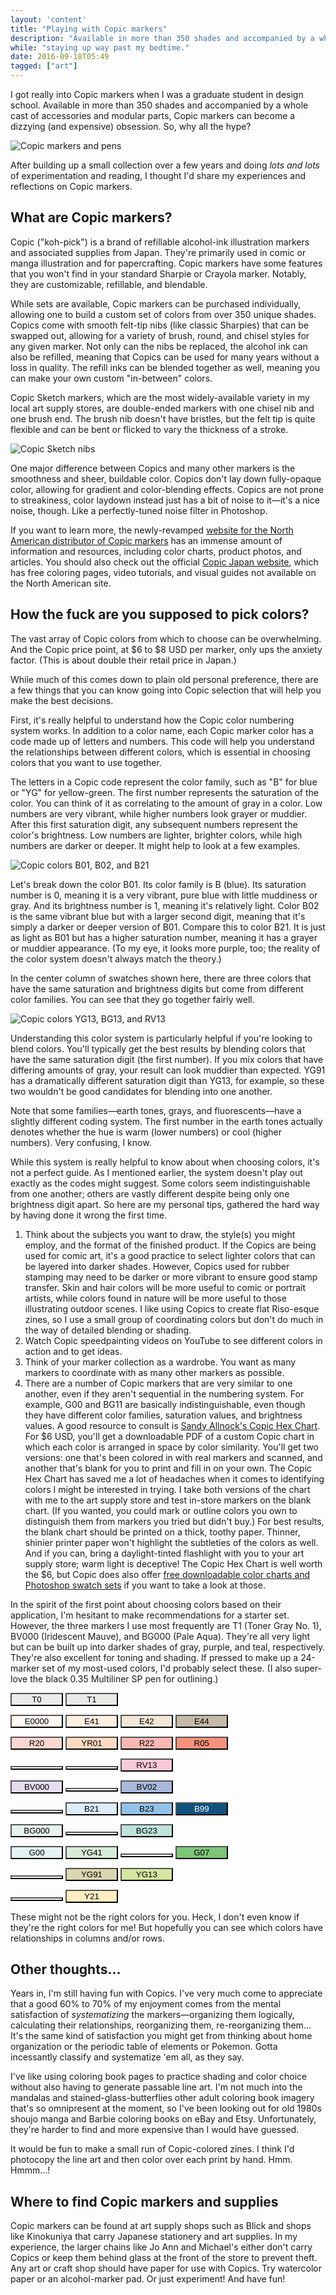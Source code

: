 ```yaml
---
layout: 'content'
title: "Playing with Copic markers"
description: "Available in more than 350 shades and accompanied by a whole cast of accessories and modular parts, Copic markers can become a dizzying (and expensive) obsession for artists. So, why all the hype? And how does one actually make sense of this Slightly Convoluted Marker System and get started?"
while: "staying up way past my bedtime."
date: 2016-09-18T05:49
tagged: ["art"]
---
```


I got really into Copic markers when I was a graduate student in design school. Available in more than 350 shades and accompanied by a whole cast of accessories and modular parts, Copic markers can become a dizzying (and expensive) obsession. So, why all the hype?

![Copic markers and pens](/img/copic1.JPG)

After building up a small collection over a few years and doing *lots and lots* of experimentation and reading, I thought I'd share my experiences and reflections on Copic markers.

## What are Copic markers?

Copic ("koh-pick") is a brand of refillable alcohol-ink illustration markers and associated supplies from Japan. They're primarily used in comic or manga illustration and for papercrafting. Copic markers have some features that you won't find in your standard Sharpie or Crayola marker. Notably, they are  customizable, refillable, and blendable.

While sets are available, Copic markers can be purchased individually, allowing one to build a custom set of colors from over 350 unique shades. Copics come with smooth felt-tip nibs (like classic Sharpies) that can be swapped out, allowing for a variety of brush, round, and chisel styles for any given marker. Not only can the nibs be replaced, the alcohol ink can also be refilled, meaning that Copics can be used for many years without a loss in  quality. The refill inks can be blended together as well, meaning you can make your own custom "in-between" colors.

Copic Sketch markers, which are the most widely-available variety in my local art supply stores, are double-ended markers with one chisel nib and one brush end. The brush nib doesn't have bristles, but the felt tip is quite flexible and can be bent or flicked to vary the thickness of a stroke.

![Copic Sketch nibs](/img/copic2.JPG)

One major difference between Copics and many other markers is the smoothness and sheer, buildable color. Copics don't lay down fully-opaque color, allowing for gradient and color-blending effects. Copics are not prone to streakiness, color laydown instead just has a bit of noise to it&mdash;it's a nice noise, though. Like a perfectly-tuned noise filter in Photoshop.

If you want to learn more, the newly-revamped [website for the North American distributor of Copic markers](https://imaginationinternationalinc.com/copic/) has an immense amount of information and resources, including color charts, product photos, and articles. You should also check out the official [Copic Japan website](http://copic.jp/), which has free coloring pages, video tutorials, and visual guides not available on the North American site.

## How the fuck are you supposed to pick colors?

The vast array of Copic colors from which to choose can be overwhelming. And the Copic price point, at $6 to $8 USD per marker, only ups the anxiety factor. (This is about double their retail price in Japan.)

While much of this comes down to plain old personal preference, there are a few things that you can know going into Copic selection that will help you make the best decisions.

First, it's really helpful to understand how the Copic color numbering system works. In addition to a color name, each Copic marker color has a code made up of letters and numbers. This code will help you understand the relationships between different colors, which is essential in choosing colors that you want to use together.

The letters in a Copic code represent the color family, such as "B" for blue or "YG" for yellow-green. The first number represents the saturation of the color. You can think of it as correlating to the amount of gray in a color. Low numbers are very vibrant, while higher numbers look grayer or muddier. After this first saturation digit, any subsequent numbers represent the color's brightness. Low numbers are lighter, brighter colors, while high numbers are darker or deeper. It might help to look at a few examples.

![Copic colors B01, B02, and B21](/img/copic3.JPG)

Let's break down the color B01. Its color family is B (blue). Its saturation number is 0, meaning it is a very vibrant, pure blue with little muddiness or gray. And its brightness number is 1, meaning it's relatively light. Color B02 is the same vibrant blue but with a larger second digit, meaning that it's simply a darker or deeper version of B01. Compare this to color B21. It is just as light as B01 but has a higher saturation number, meaning it has a grayer or muddier appearance. (To my eye, it looks more purple, too; the reality of the color system doesn't always match the theory.)

In the center column of swatches shown here, there are three colors that have the same saturation and brightness digits but come from different color families. You can see that they go together fairly well.

![Copic colors YG13, BG13, and RV13](/img/copic4.JPG)

Understanding this color system is particularly helpful if you're looking to blend colors. You'll typically get the best results by blending colors that have the same saturation digit (the first number). If you mix colors that have differing amounts of gray, your result can look muddier than expected. YG91 has a dramatically different saturation digit than YG13, for example, so these two wouldn't be good candidates for blending into one another.

Note that some families&mdash;earth tones, grays, and fluorescents&mdash;have a slightly different coding system. The first number in the earth tones actually denotes whether the hue is warm (lower numbers) or cool (higher numbers). Very confusing, I know.

While this system is really helpful to know about when choosing colors, it's not a perfect guide. As I mentioned earlier, the system doesn't play out exactly as the codes might suggest. Some colors seem indistinguishable from one another; others are vastly different despite being only one brightness digit apart. So here are my personal tips, gathered the hard way by having done it wrong the first time.

1. Think about the subjects you want to draw, the style(s) you might employ, and the format of the finished product. If the Copics are being used for comic art, it's a good practice to select lighter colors that can be layered into darker shades. However, Copics used for rubber stamping may need to be darker or more vibrant to ensure good stamp transfer. Skin and hair colors will be more useful to comic or portrait artists, while colors found in nature will be more useful to those illustrating outdoor scenes. I like using Copics to create flat Riso-esque zines, so I use a small group of coordinating colors but don't do much in the way of detailed blending or shading.
2. Watch Copic speedpainting videos on YouTube to see different colors in action and to get ideas.
3. Think of your marker collection as a wardrobe. You want as many markers to coordinate with as many other markers as possible.
4. There are a number of Copic markers that are very similar to one another, even if they aren't sequential in the numbering system. For example, G00 and BG11 are basically indistinguishable, even though they have different color families, saturation values, and brightness values. A good resource to consult is [Sandy Allnock's Copic Hex Chart](http://sandyallnock.com/hexchart/). For $6 USD, you'll get a downloadable PDF of a custom Copic chart in which each color is arranged in space by color similarity. You'll get two versions: one that's been colored in with real markers and scanned, and another that's blank for you to print and fill in on your own. The Copic Hex Chart has saved me a lot of headaches when it comes to identifying colors I might be interested in trying. I take both versions of the chart with me to the art supply store and test in-store markers on the blank chart. (If you wanted, you could mark or outline colors you own to distinguish them from markers you tried but didn't buy.) For best results, the blank chart should be printed on a thick, toothy paper. Thinner, shinier printer paper won't highlight the subtleties of the colors as well. And if you can, bring a daylight-tinted flashlight with you to your art supply store; warm light is deceptive! The Copic Hex Chart is well worth the $6, but Copic does also offer [free downloadable color charts and Photoshop swatch sets](https://imaginationinternationalinc.com/copic/101/downloadable-resources/) if you want to take a look at those.

In the spirit of the first point about choosing colors based on their application, I'm hesitant to make recommendations for a starter set. However, the three markers I use most frequently are T1 (Toner Gray No. 1), BV000 (Iridescent Mauve), and BG000 (Pale Aqua). They're all very light but can be built up into darker shades of gray, purple, and teal, respectively. They're also excellent for toning and shading. If pressed to make up a 24-marker set of my most-used colors, I'd probably select these. (I also super-love the black 0.35 Multiliner SP pen for outlining.)

<button style="background-color:#EBEBEC; width:84px;">T0</button>
<button style="background-color:#E9E9E7; width:84px;">T1</button> 

<button style="background-color:#FFF8F1; width:84px;">E0000</button> <button style="background-color:#FFEFE1; width:84px;">E41</button> <button style="background-color:#F2E6D6; width:84px;">E42</button> <button style="background-color:#C5B9A8; width:84px;">E44</button>

<button style="background-color:#FCD7D0; width:84px;">R20</button> <button style="background-color:#FEDAC1; width:84px;">YR01</button>
<button style="background-color:#F9B7B2; width:84px;">R22</button> 
<button style="background-color:#F6917C; width:84px;">R05</button>

<button style="background-color:white; width:84px;"></button> <button style="background-color:white; width:84px;"></button> <button style="background-color:#FAC9D7; width:84px;">RV13</button> 

<button style="background-color:#E5DEEF; width:84px;">BV000</button> <button style="background-color:white; width:84px;"></button> <button style="background-color:#AAB8DB; width:84px;">BV02</button> 

<button style="background-color:white; width:84px;"></button>
<button style="background-color:#DCECF9; width:84px;">B21</button> <button style="background-color:#93C2E9; width:84px;">B23</button> <button style="background-color:#10537E; color:white; width:84px;">B99</button>

<button style="background-color:#E6F3ED; width:84px;">BG000</button> <button style="background-color:white; width:84px;"></button> <button style="background-color:#BDE3DC; width:84px;">BG23</button>

<button style="background-color:#E3F3F3; width:84px;">G00</button> <button style="background-color:#D6EBD4; width:84px;">YG41</button> <button style="background-color:white; width:84px;"></button> <button style="background-color:#7CC578; width:84px;">G07</button>

<button style="background-color:white; width:84px;"></button> <button style="background-color:#DAD6AF; width:84px;">YG91</button> <button style="background-color:#D3E59E; width:84px;">YG13</button>

<button style="background-color:white; width:84px;"></button>  <button style="background-color:#FFECC0; width:84px;">Y21</button>

These might not be the right colors for you. Heck, I don't even know if they're the right colors for me! But hopefully you can see which colors have relationships in columns and/or rows.

## Other thoughts...

Years in, I'm still having fun with Copics. I've very much come to appreciate that a good 60% to 70% of my enjoyment comes from the mental satisfaction of *systematizing* the markers&mdash;organizing them logically, calculating their relationships, reorganizing them, re-reorganizing them... It's the same kind of satisfaction you might get from thinking about home organization or the periodic table of elements or Pokemon. Gotta incessantly classify and systematize 'em all, as they say.

I've like using coloring book pages to practice shading and color choice without also having to generate passable line art. I'm not much into the mandalas and stained-glass-butterflies other adult coloring book imagery that's so omnipresent at the moment, so I've been looking out for old 1980s shoujo manga and Barbie coloring books on eBay and Etsy. Unfortunately, they're harder to find and more expensive than I would have guessed.

It would be fun to make a small run of Copic-colored zines. I think I'd photocopy the line art and then color over each print by hand. Hmm. Hmmm...!

## Where to find Copic markers and supplies

Copic markers can be found at art supply shops such as Blick and shops like Kinokuniya that carry Japanese stationery and art supplies. In my experience, the larger chains like Jo Ann and Michael's either don't carry Copics or keep them behind glass at the front of the store to prevent theft. Any art or craft shop should have paper for use with Copics. Try watercolor paper or an alcohol-marker pad. Or just experiment! And have fun!